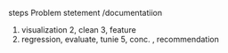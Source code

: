 steps
Problem stetement
/documentatiion
1. visualization
2, clean
3, feature
4. regression, evaluate, tunie
5, conc. , recommendation
